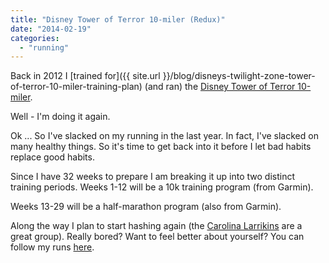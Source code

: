 ```yaml
---
title: "Disney Tower of Terror 10-miler (Redux)"
date: "2014-02-19"
categories: 
  - "running"
---
```


Back in 2012 I [trained for]({{ site.url }}/blog/disneys-twilight-zone-tower-of-terror-10-miler-training-plan) (and ran) the [Disney Tower of Terror 10-miler](http://www.rundisney.com/tower-of-terror-10-miler/).

Well - I'm doing it again.

Ok ... So I've slacked on my running in the last year. In fact, I've slacked on many healthy things. So it's time to get back into it before I let bad habits replace good habits.

Since I have 32 weeks to prepare I am breaking it up into two distinct training periods. Weeks 1-12 will be a 10k training program (from Garmin).

Weeks 13-29 will be a half-marathon program (also from Garmin).

Along the way I plan to start hashing again (the [Carolina Larrikins](http://www.carolinalarrikins.com/) are a great group). Really bored? Want to feel better about yourself? You can follow my runs [here](http://connect.garmin.com/profile/bubbafat).
